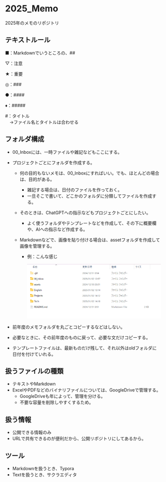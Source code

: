 # 2025_Memo

2025年のメモのリポジトリ

## テキストルール

■：Markdownでいうところの、##

▽：注意

★：重要

◎：###

●：####

♦：#####

#：タイトル  
　→ファイル名とタイトルは合わせる

## フォルダ構成

- 00_Inboxには、一時ファイルや雑記などもここにする。

- プロジェクトごとにフォルダを作成する。
  - 何の目的もないメモは、00_Inboxにすればいい。でも、ほとんどの場合は、目的がある。
  
    - 雑記する場合は、日付のファイルを作っておく。
    - 一旦そこで書いて、どこかのフォルダに分類してファイルを作成する。
  
  - そのときは、ChatGPTへの指示などもプロジェクトごとにしたい。
    - よく使うフォルダやテンプレートなどを作成して、その下に概要欄や、AIへの指示など作成する。
  
  - Markdownなどで、画像を貼り付ける場合は、assetフォルダを作成して画像を管理する。
    - 例：こんな感じ
  
      ![assetsフォルダを作成する。](./assets/image-20250102181311401.png)
  
- 前年度のメモフォルダを丸ごとコピーするなどはしない。

- 必要なときに、その前年度のものに戻って、必要な文だけコピーする。

- テンプレートファイルは、最新ものだけ残して、それ以外はoldフォルダに日付を付けていれる。

## 扱うファイルの種類

- テキストやMarkdown
- ExcelやPDFなどのバイナリファイルについては、GoogleDriveで管理する。
  - GoogleDriveも年によって、管理を分ける。
  - 不要な容量を削除しやすくするため。

## 扱う情報

- 公開できる情報のみ
- URLで共有できるのが便利だから、公開リポジトリにしてあるから。

## ツール

- Markdownを扱うとき、Typora
- Textを扱うとき、サクラエディタ
